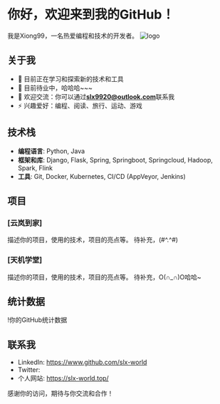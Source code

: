 # 你好，欢迎来到我的GitHub！

我是Xiong99，一名热爱编程和技术的开发者。
![logo](https://github.com/user-attachments/assets/70b78904-7be3-4170-9f35-ed9be4d395c2)

## 关于我

- 🌱 目前正在学习和探索新的技术和工具
- 💼 目前待业中，哈哈哈~~~
- 💬 欢迎交流：你可以通过**slx9920@outlook.com**联系我
- ⚡ 兴趣爱好：编程、阅读、旅行、运动、游戏

## 技术栈

- **编程语言**: Python, Java
- **框架和库**: Django, Flask, Spring, Springboot, Springcloud, Hadoop, Spark, Flink
- **工具**: Git, Docker, Kubernetes, CI/CD (AppVeyor, Jenkins)

## 项目

### [云岚到家]
描述你的项目，使用的技术，项目的亮点等。
待补充，(#^.^#)

### [天机学堂]
描述你的项目，使用的技术，项目的亮点等。
待补充，O(∩_∩)O哈哈~

## 统计数据

!你的GitHub统计数据

## 联系我

- LinkedIn: https://www.github.com/slx-world
- Twitter: 
- 个人网站: https://slx-world.top/

感谢你的访问，期待与你交流和合作！
